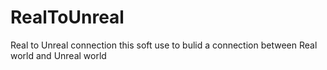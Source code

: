 # RealToUnreal
Real to Unreal connection
this soft use to bulid a connection between Real world and Unreal world
